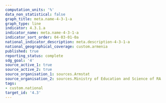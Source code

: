 ```yaml
---
computation_units: '%'
data_non_statistical: false
graph_title: meta.name-4-3-1-a
graph_type: line
indicator: 4.3.1.a
indicator_name: meta.name-4-3-1-a
indicator_sort_order: 04-03-01-0a
national_indicator_description: meta.description-4-3-1-a
national_geographical_coverage: custom.armenia
published: true
reporting_status: complete
sdg_goal: '4'
source_active_1: true
source_active_2: true
source_organisation_1: sources.Armstat
source_organisation_2: sources.Ministry of Education and Science of RA
tags:
- custom.national
target_id: '4.3'
---
```

